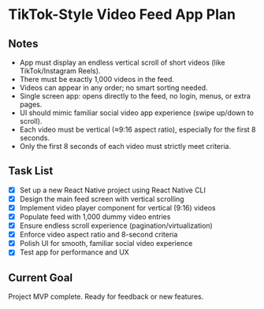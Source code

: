 # TikTok-Style Video Feed App Plan

## Notes

- App must display an endless vertical scroll of short videos (like TikTok/Instagram Reels).
- There must be exactly 1,000 videos in the feed.
- Videos can appear in any order; no smart sorting needed.
- Single screen app: opens directly to the feed, no login, menus, or extra pages.
- UI should mimic familiar social video app experience (swipe up/down to scroll).
- Each video must be vertical (≈9:16 aspect ratio), especially for the first 8 seconds.
- Only the first 8 seconds of each video must strictly meet criteria.

## Task List

- [x] Set up a new React Native project using React Native CLI
- [x] Design the main feed screen with vertical scrolling
- [x] Implement video player component for vertical (9:16) videos
- [x] Populate feed with 1,000 dummy video entries
- [x] Ensure endless scroll experience (pagination/virtualization)
- [x] Enforce video aspect ratio and 8-second criteria
- [x] Polish UI for smooth, familiar social video experience
- [x] Test app for performance and UX

## Current Goal

Project MVP complete. Ready for feedback or new features.

